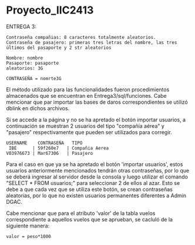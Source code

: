 # Proyecto_IIC2413

ENTREGA 3:

	Contraseña compañias: 8 caracteres totalmente aleatorios.
	Contraseña de pasajero: primeras tres letras del nombre, las tres últimos del pasaporte y 2 str aleatorios

	Nombre: nombre
	Pasaporte: pasaporte
	aleatorios: 3G

	CONTRASEÑA = nomrte3G
 
 El método utilizado para las funcionalidades fueron procedimientos almacenados que se encuentran en Entrega3/sql/funciones.
 Cabe mencionar que par importar las bases de daros correspondientes se utilizó dblink en dichos archivos.
 
 Si se accede a la página y no se ha apretado el botón importar usuarios, a continuación se muestran 2 usuarios del tipo "compañía aérea" y "pasajero" respectivamente que pueden ser utilizados para corregir.

	USERNAME    CONTRASEÑA   TIPO
	 IBE      | 59f260e7   | Compañia Aerea
	V03976673 | Mar67306   | Pasajero

 
 Para el caso en que ya se ha apretado el botón 'importar usuarios', estos usuarios anteriormente mencionados tendrán otras contraseñas, por lo que se deberá ingresar al servidor desde la consola y luego utilizar el comando "SELECT * FROM usuarios;" para seleccionar 2 de ellos al azar. Esto se debe a que cada vez que se utiliza este botón, se crean contraseñas aleatorias, por lo que no existen usuarios permanentes diferentes a Admin DGAC.

Cabe mencionar que para el atributo 'valor' de la tabla vuelos correspondiente a aquellos vuelos que se aprueban, se cacluló de la siguiente manera:

	valor = peso*1000
